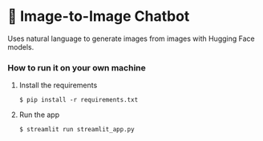 # 🎈 Image-to-Image Chatbot

Uses natural language to generate images from images with Hugging Face models.

### How to run it on your own machine

1. Install the requirements

   ```
   $ pip install -r requirements.txt
   ```

2. Run the app

   ```
   $ streamlit run streamlit_app.py
   ```
